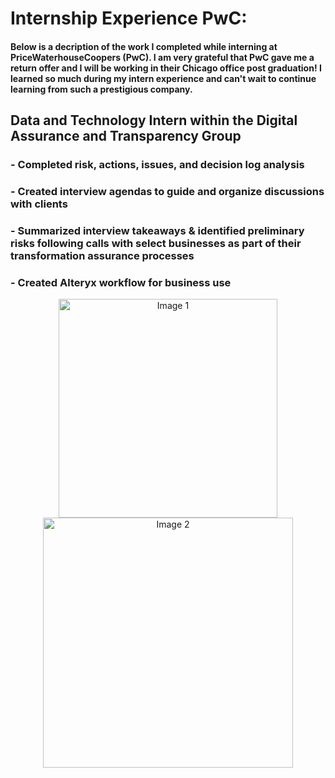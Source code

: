 # Internship Experience PwC: 
#### Below is a decription of the work I completed while interning at PriceWaterhouseCoopers (PwC). I am very grateful that PwC gave me a return offer and I will be working in their Chicago office post graduation! I learned so much during my intern experience and can't wait to continue learning from such a prestigious company. 

## Data and Technology Intern within the Digital Assurance and Transparency Group
### - Completed risk, actions, issues, and decision log analysis 
### - Created interview agendas to guide and organize discussions with clients
### - Summarized interview takeaways & identified preliminary risks following calls with select businesses as part of their transformation assurance processes
### - Created Alteryx workflow for business use
<p align="center">
  <img src="https://user-images.githubusercontent.com/76794426/230655348-a39b9a2e-1b24-484d-ae02-606bd0f6e898.png" alt="Image 1" width="350" hspace="20"/>
  <img src="https://user-images.githubusercontent.com/76794426/230655391-b82afc4c-4475-400c-9d86-75944238aeff.png" alt="Image 2" width="400" hspace="20"/> 
</p>
